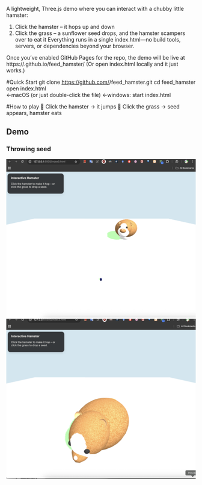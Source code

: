 A lightweight, Three.js demo where you can interact with a chubby little hamster:
1. Click the hamster – it hops up and down
2. Click the grass – a sunflower seed drops, and the hamster scampers over to eat it
Everything runs in a single index.html—no build tools, servers, or dependencies beyond your browser.

Once you’ve enabled GitHub Pages for the repo, the demo will be live at
https://<your-user>.github.io/feed_hamster/
(Or open index.html locally and it just works.)


#Quick Start
git clone https://github.com/<your-user>/feed_hamster.git
cd feed_hamster
open index.html        
←macOS (or just double-click the file)
←windows: start index.html

#How to play
🐹 Click the hamster → it jumps
🌻 Click the grass → seed appears, hamster eats

## Demo
### Throwing seed
![Hamster eating seed](images/hamster_1.png)
![Hamster eating seed](images/hamster_2.png)

